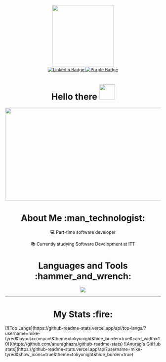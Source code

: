 <div id="header" align="center">
  <img src="https://media.giphy.com/media/3kPDmoWdBpQPNhCnUG/giphy.gif" width="200"/>
</div>

<div id="badges" align="center">
  <a href="https://www.linkedin.com/in/miguel-terrazas-3091a4263" target="_blank">
    <img src="https://img.shields.io/badge/LinkedIn-blue?logo=linkedin&logoColor=white&style=for-the-badge" alt="LinkedIn Badge"/>
  </a>
  <a href="#" target="_blank">
    <img src="https://img.shields.io/badge/php-purple?logo=php&logoColor=white&style=for-the-badge" alt="Purple Badge"/>
  </a>
  <br>
  <img src="https://komarev.com/ghpvc/?username=mike-tyred&style=flat-square&color=blue" alt=""/>
</div>

<h1 align="center">
  Hello there
  <img src="https://media.giphy.com/media/mst80usDtSUmCZZumD/giphy.gif" width="50px"/>
</h1>

<div align="center">
  <img src="https://media.giphy.com/media/VPpkvgTIJ817dfQOXI/giphy.gif" width="600" height="300"/>
</div>

<div align="center">
  <h1>About Me :man_technologist:</h1>
  
  💻 Part-time software developer

  📚 Currently studying Software Development at ITT
</div>

<div align="center">
  <h1>Languages and Tools :hammer_and_wrench:</h1>
  
  <p align="center">
    <a href="https://skillicons.dev">
      <img src="https://skillicons.dev/icons?i=git,bootstrap,cs,css,discord,django,dotnet,figma,firebase,html,js,laravel,md,mongodb,mysql,ps,php,postgres,powershell,py,react,tailwind,vscode" />
    </a>
  </p>
  
</div>

---
  
<h1 align="center">
  My Stats :fire:
</h1>

<div>
  [![Top Langs](https://github-readme-stats.vercel.app/api/top-langs/?username=mike-tyred&layout=compact&theme=tokyonight&hide_border=true&card_width=10)](https://github.com/anuraghazra/github-readme-stats)
![Anurag's GitHub stats](https://github-readme-stats.vercel.app/api?username=mike-tyred&show_icons=true&theme=tokyonight&hide_border=true)  
</div>
